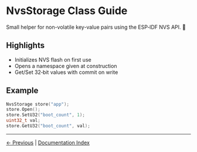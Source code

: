 # NvsStorage Class Guide

Small helper for non-volatile key-value pairs using the ESP‑IDF NVS API. 💾

## Highlights
- Initializes NVS flash on first use
- Opens a namespace given at construction
- Get/Set 32‑bit values with commit on write

## Example
```cpp
NvsStorage store("app");
store.Open();
store.SetU32("boot_count", 1);
uint32_t val;
store.GetU32("boot_count", val);
```

---

[← Previous](RmtOutput.md) | [Documentation Index](index.md)
